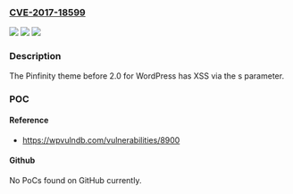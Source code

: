### [CVE-2017-18599](https://cve.mitre.org/cgi-bin/cvename.cgi?name=CVE-2017-18599)
![](https://img.shields.io/static/v1?label=Product&message=n%2Fa&color=blue)
![](https://img.shields.io/static/v1?label=Version&message=n%2Fa&color=blue)
![](https://img.shields.io/static/v1?label=Vulnerability&message=n%2Fa&color=brighgreen)

### Description

The Pinfinity theme before 2.0 for WordPress has XSS via the s parameter.

### POC

#### Reference
- https://wpvulndb.com/vulnerabilities/8900

#### Github
No PoCs found on GitHub currently.

